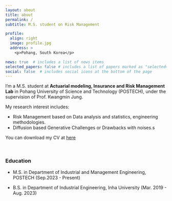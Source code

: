 ```yaml
---
layout: about
title: about
permalink: /
subtitle: M.S. student on Risk Management

profile:
  align: right
  image: profile.jpg
  address: >
    <p>Pohang, South Korea</p>

news: true  # includes a list of news items
selected_papers: false # includes a list of papers marked as "selected={true}"
social: false  # includes social icons at the bottom of the page
---
```


I’m a M.S. student at **Actuarial modeling, Insurance and Risk Management Lab** in Pohang University of Science and Technology (POSTECH), under the supervision of Prof. Kwangmin Jung.

My research interest includes:

- Risk Management based on Data analysis and statistics, engineering methodologies.
- Diffusion based Generative Challenges or Drawbacks with noises.s

You can download my CV at [here](../assets/pdf/CV.pdf)

<br>

### Education
- M.S. in Department of Industrial and Management Engineering, POSTECH (Sep.2023 - Present)
  
- B.S. in Department of Industrial Engineering, Inha University (Mar. 2019 - Aug. 2023)


<br>

